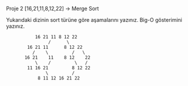   Proje 2
[16,21,11,8,12,22] -> Merge Sort

Yukarıdaki dizinin sort türüne göre aşamalarını yazınız.
Big-O gösterimini yazınız. 
               
               
               16 21 11 8 12 22
                    /      \
            16 21 11      8 12 22
              /    \         /   \
           16 21    11    8 12    22
               \    /         \   /
            11 16 21         8 12 22
                   \         /
                8 11 12 16 21 22
                
